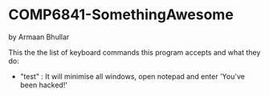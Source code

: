 # COMP6841-SomethingAwesome
by Armaan Bhullar

This the the list of keyboard commands this program accepts and what they do:

- "test" : It will minimise all windows, open notepad and enter 'You've been hacked!'